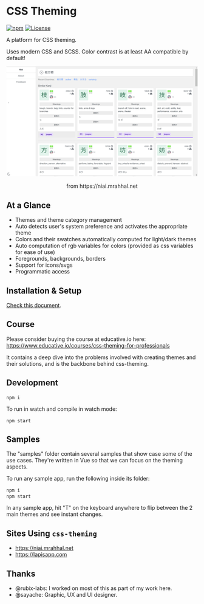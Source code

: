 # CSS Theming

[![npm](https://img.shields.io/npm/v/css-theming.svg)](https://www.npmjs.com/package/css-theming)
[![License](https://img.shields.io/badge/license-MIT-blue.svg)](https://opensource.org/licenses/MIT)

A platform for CSS theming.

Uses modern CSS and SCSS. Color contrast is at least AA compatible by default!

![niai](https://raw.githubusercontent.com/mrahhal/css-theming/master/images/niai.gif)

<p align="center">from https://niai.mrahhal.net</p>

## At a Glance

- Themes and theme category management
- Auto detects user's system preference and activates the appropriate theme
- Colors and their swatches automatically computed for light/dark themes
- Auto computation of rgb variables for colors (provided as css variables for ease of use)
- Foregrounds, backgrounds, borders
- Support for icons/svgs
- Programmatic access

## Installation & Setup

[Check this document](Setup.md).

## Course

Please consider buying the course at educative.io here: https://www.educative.io/courses/css-theming-for-professionals

It contains a deep dive into the problems involved with creating themes and their solutions, and is the backbone behind css-theming.

## Development

```
npm i
```

To run in watch and compile in watch mode:
```
npm start
```

## Samples

The "samples" folder contain several samples that show case some of the use cases. They're written in Vue so that we can focus on the theming aspects.

To run any sample app, run the following inside its folder:

```
npm i
npm start
```

In any sample app, hit "T" on the keyboard anywhere to flip between the 2 main themes and see instant changes.

## Sites Using `css-theming`

- https://niai.mrahhal.net
- https://lapisapp.com

## Thanks

- @rubix-labs: I worked on most of this as part of my work here.
- @sayache: Graphic, UX and UI designer.
